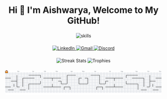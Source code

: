<h1 align="center">Hi 👋 I'm Aishwarya, Welcome to My GitHub!</h1>

###

<div align="center">
  <img src="https://skillicons.dev/icons?i=ts,tailwind,py,c,cpp,java,js,nodejs,react,figma,canva,html" height="60" alt="skills" />
</div>

###

<div align="center">
  <a href="https://www.linkedin.com/in/aishwarya-auti-804465285/" target="_blank">
    <img src="https://img.shields.io/static/v1?message=LinkedIn&logo=linkedin&label=&color=0077B5&logoColor=white&labelColor=&style=for-the-badge" height="25" alt="LinkedIn" />
  </a>
  <a href="mailto:aishwaryaauti14@gmail.com" target="_blank">
    <img src="https://img.shields.io/static/v1?message=Gmail&logo=gmail&label=&color=D14836&logoColor=white&labelColor=&style=for-the-badge" height="25" alt="Gmail" />
  </a>
  <a href="https://discord.com/users/1307662494709448725" target="_blank">
    <img src="https://img.shields.io/static/v1?message=Discord&logo=discord&label=&color=7289DA&logoColor=white&labelColor=&style=for-the-badge" height="25" alt="Discord" />
  </a>
</div>

###

<div align="center">
  <img src="https://streak-stats.demolab.com?user=wizard-2006&locale=en&mode=daily&theme=dracula&hide_border=false&border_radius=5&order=3" height="150" alt="Streak Stats" />
  <img src="https://github-profile-trophy.vercel.app/?username=wizard-2006&theme=dracula&column=3&margin-w=8&margin-h=8" height="150" alt="Trophies" />
</div>

###

<p align="center">
  <picture>
    <source media="(prefers-color-scheme: dark)" srcset="https://raw.githubusercontent.com/wizard-2006/wizard-2006/output/pacman-contribution-graph-dark.svg">
    <source media="(prefers-color-scheme: light)" srcset="https://raw.githubusercontent.com/wizard-2006/wizard-2006/output/pacman-contribution-graph.svg">
    <img alt="Pacman Contribution Graph" src="https://raw.githubusercontent.com/wizard-2006/wizard-2006/output/pacman-contribution-graph.svg">
  </picture>
</p>
